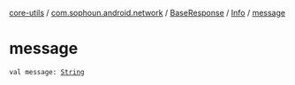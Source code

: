 [core-utils](../../../index.md) / [com.sophoun.android.network](../../index.md) / [BaseResponse](../index.md) / [Info](index.md) / [message](./message.md)

# message

`val message: `[`String`](https://kotlinlang.org/api/latest/jvm/stdlib/kotlin/-string/index.html)